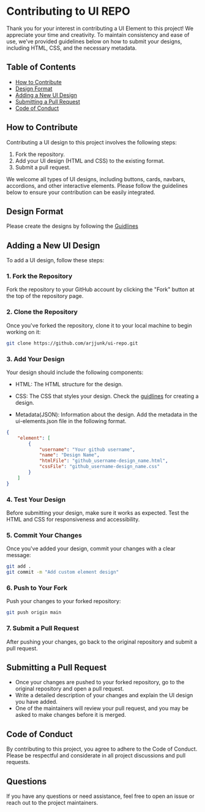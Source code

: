 # Contributing to UI REPO

Thank you for your interest in contributing a UI Element to this project! We appreciate your time and creativity. To maintain consistency and ease of use, we’ve provided guidelines below on how to submit your designs, including HTML, CSS, and the necessary metadata.

## Table of Contents
- [How to Contribute](#how-to-contribute)
- [Design Format](#design-format)
- [Adding a New UI Design](#adding-a-new-ui-design)
- [Submitting a Pull Request](#submitting-a-pull-request)
- [Code of Conduct](#code-of-conduct)

## How to Contribute

Contributing a UI design to this project involves the following steps:
1. Fork the repository.
2. Add your UI design (HTML and CSS) to the existing format.
3. Submit a pull request.

We welcome all types of UI designs, including buttons, cards, navbars, accordions, and other interactive elements. Please follow the guidelines below to ensure your contribution can be easily integrated.

## Design Format

Please create the designs by following the [Guidlines]( GUIDLINES.md)
## Adding a New UI Design

To add a UI design, follow these steps:

### 1. Fork the Repository
Fork the repository to your GitHub account by clicking the "Fork" button at the top of the repository page.

### 2. Clone the Repository
Once you've forked the repository, clone it to your local machine to begin working on it:
```bash
git clone https://github.com/arjjunk/ui-repo.git
```
### 3. Add Your Design

Your design should include the following components:

- HTML: The HTML structure for the design.
- CSS: The CSS that styles your design. Check the [guidlines](GUIDLINES.md) for creating a design.

- Metadata(JSON): Information about the design. Add the metadata in the ui-elements.json file in the following format.


```json
{
    "element": [
        {
            "username": "Your github username",
            "name": "Design Name",
            "htmlFile": "github_username-design_name.html",
            "cssFile": "github_username-design_name.css"
        }
    ]
}
```

### 4. Test Your Design

Before submitting your design, make sure it works as expected. Test the HTML and CSS for responsiveness and accessibility.

### 5. Commit Your Changes

Once you've added your design, commit your changes with a clear message:

```bash
git add .
git commit -m "Add custom element design"
```

### 6. Push to Your Fork

Push your changes to your forked repository:

```bash
git push origin main
```

### 7. Submit a Pull Request
After pushing your changes, go back to the original repository and submit a pull request. 

## Submitting a Pull Request

- Once your changes are pushed to your forked repository, go to the original repository and open a pull request.
- Write a detailed description of your changes and explain the UI design you have added.
- One of the maintainers will review your pull request, and you may be asked to make changes before it is merged.

## Code of Conduct

By contributing to this project, you agree to adhere to the Code of Conduct. Please be respectful and considerate in all project discussions and pull requests.

## Questions

If you have any questions or need assistance, feel free to open an issue or reach out to the project maintainers.